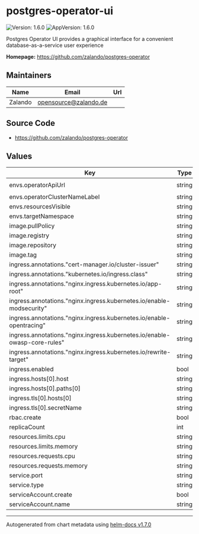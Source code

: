 # postgres-operator-ui

![Version: 1.6.0](https://img.shields.io/badge/Version-1.6.0-informational?style=flat-square) ![AppVersion: 1.6.0](https://img.shields.io/badge/AppVersion-1.6.0-informational?style=flat-square)

Postgres Operator UI provides a graphical interface for a convenient database-as-a-service user experience

**Homepage:** <https://github.com/zalando/postgres-operator>

## Maintainers

| Name | Email | Url |
| ---- | ------ | --- |
| Zalando | opensource@zalando.de |  |

## Source Code

* <https://github.com/zalando/postgres-operator>

## Values

| Key | Type | Default | Description |
|-----|------|---------|-------------|
| envs.operatorApiUrl | string | `"http://postgres-operator:8080"` |  |
| envs.operatorClusterNameLabel | string | `"cluster-name"` |  |
| envs.resourcesVisible | string | `"False"` |  |
| envs.targetNamespace | string | `"default"` |  |
| image.pullPolicy | string | `"IfNotPresent"` |  |
| image.registry | string | `"registry.opensource.zalan.do"` |  |
| image.repository | string | `"acid/postgres-operator-ui"` |  |
| image.tag | string | `"v1.7.1"` |  |
| ingress.annotations."cert-manager.io/cluster-issuer" | string | `"cert-manager-production"` |  |
| ingress.annotations."kubernetes.io/ingress.class" | string | `"nginx"` |  |
| ingress.annotations."nginx.ingress.kubernetes.io/app-root" | string | `"/"` |  |
| ingress.annotations."nginx.ingress.kubernetes.io/enable-modsecurity" | string | `"true"` |  |
| ingress.annotations."nginx.ingress.kubernetes.io/enable-opentracing" | string | `"true"` |  |
| ingress.annotations."nginx.ingress.kubernetes.io/enable-owasp-core-rules" | string | `"true"` |  |
| ingress.annotations."nginx.ingress.kubernetes.io/rewrite-target" | string | `"/"` |  |
| ingress.enabled | bool | `true` |  |
| ingress.hosts[0].host | string | `"shortlink.ddns.net"` |  |
| ingress.hosts[0].paths[0] | string | `"/psql-ui"` |  |
| ingress.tls[0].hosts[0] | string | `"shortlink.ddns.net"` |  |
| ingress.tls[0].secretName | string | `"shortlink-ingress-tls"` |  |
| rbac.create | bool | `true` |  |
| replicaCount | int | `1` |  |
| resources.limits.cpu | string | `"200m"` |  |
| resources.limits.memory | string | `"200Mi"` |  |
| resources.requests.cpu | string | `"100m"` |  |
| resources.requests.memory | string | `"100Mi"` |  |
| service.port | string | `"80"` |  |
| service.type | string | `"LoadBalancer"` |  |
| serviceAccount.create | bool | `true` |  |
| serviceAccount.name | string | `nil` |  |

----------------------------------------------
Autogenerated from chart metadata using [helm-docs v1.7.0](https://github.com/norwoodj/helm-docs/releases/v1.7.0)

